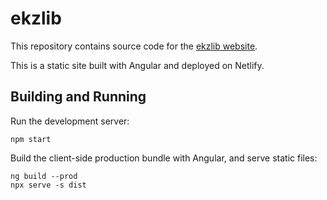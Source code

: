 # ekzlib

This repository contains source code for the [ekzlib website](https://ekzlib.herokuapp.com).

This is a static site built with Angular and deployed on Netlify.

## Building and Running

Run the development server:

```
npm start
```

Build the client-side production bundle with Angular, and serve static files:

```
ng build --prod
npx serve -s dist
```

